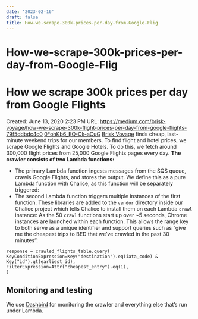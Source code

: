 ```yaml
---
date: '2023-02-16'
draft: false
title: How-we-scrape-300k-prices-per-day-from-Google-Flig
---
```


# How-we-scrape-300k-prices-per-day-from-Google-Flig

# How we scrape 300k prices per day from Google Flights
Created: June 13, 2020 2:23 PM
URL: https://medium.com/brisk-voyage/how-we-scrape-300k-flight-prices-per-day-from-google-flights-79f5ddbdc4c0
[0*ohKb6_EQ-Ck-aCuG](How%20we%20scrape%20300k%20prices%20per%20day%20from%20Google%20Flig%204770b638435b4ffdb0e65af5a621c0a0/0ohKb6_EQ-Ck-aCuG)
[Brisk Voyage](https://briskvoyage.com/) finds cheap, last-minute weekend trips for our members.
To find flight and hotel prices, we scrape Google Flights and Google Hotels.
To do this, we fetch around 300,000 flight prices from 25,000 Google Flights pages every day.
**The crawler consists of two Lambda functions:**
- The primary Lambda function ingests messages from the SQS queue, crawls Google Flights, and stores the output.
We define this as a pure Lambda function with Chalice, as this function will be separately triggered:
- The second Lambda function triggers multiple instances of the first function.
These libraries are added to the `vendor` directory inside our Chalice project which tells Chalice to install them on each Lambda `crawl` instance:
As the 50 `crawl` functions start up over ~5 seconds, Chrome instances are launched within each function.
This allows the range key to both serve as a unique identifier and support queries such as “give me the cheapest trips to BED that we’ve crawled in the past 30 minutes”:
```
response = crawled_flights_table.query(
KeyConditionExpression=Key("destination").eq(iata_code) & Key("id").gt(earliest_id),
FilterExpression=Attr("cheapest_entry").eq(1),
)
```
## Monitoring and testing
We use [Dashbird](https://app.dashbird.io/) for monitoring the crawler and everything else that’s run under Lambda.
